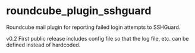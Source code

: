 roundcube_plugin_sshguard
=========================

Roundcube mail plugin for reporting failed login attempts to SSHGuard.

v0.2 First public release includes config file so that the log file, etc.  can
be defined instead of hardcoded.
